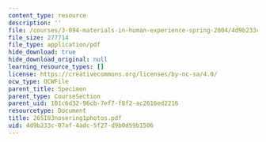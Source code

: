 ```yaml
---
content_type: resource
description: ''
file: /courses/3-094-materials-in-human-experience-spring-2004/4d9b233c07af4adc5f27d9b0d59b1506_26SI03nosering1photos.pdf
file_size: 277714
file_type: application/pdf
hide_download: true
hide_download_original: null
learning_resource_types: []
license: https://creativecommons.org/licenses/by-nc-sa/4.0/
ocw_type: OCWFile
parent_title: Specimen
parent_type: CourseSection
parent_uid: 101c6d32-96cb-7ef7-f8f2-ac2616ed2216
resourcetype: Document
title: 26SI03nosering1photos.pdf
uid: 4d9b233c-07af-4adc-5f27-d9b0d59b1506
---
```

